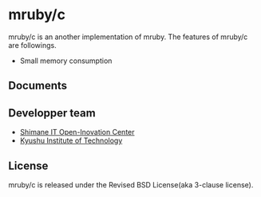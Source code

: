 # mruby/c

mruby/c is an another implementation of mruby.
The features of mruby/c are followings.

- Small memory consumption

## Documents


## Developper team

- [Shimane IT Open-Inovation Center](http://www.s-itoc.jp/)
- [Kyushu Institute of Technology](http://www.kyutech.ac.jp/)

## License

mruby/c is released under the Revised BSD License(aka 3-clause license).
